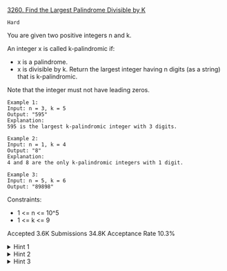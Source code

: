 [3260. Find the Largest Palindrome Divisible by K](https://leetcode.com/problems/find-the-largest-palindrome-divisible-by-k/)

`Hard`

You are given two positive integers n and k.

An integer x is called k-palindromic if:

- x is a palindrome.
- x is divisible by k.
Return the largest integer having n digits (as a string) that is k-palindromic.

Note that the integer must not have leading zeros.

```
Example 1:
Input: n = 3, k = 5
Output: "595"
Explanation:
595 is the largest k-palindromic integer with 3 digits.

Example 2:
Input: n = 1, k = 4
Output: "8"
Explanation:
4 and 8 are the only k-palindromic integers with 1 digit.

Example 3:
Input: n = 5, k = 6
Output: "89898"
```

Constraints:

- 1 <= n <= 10^5
- 1 <= k <= 9

Accepted
3.6K
Submissions
34.8K
Acceptance Rate
10.3%

<details>
<summary>Hint 1</summary>

It must have a solution since we can have all digits equal to k.

</details>
<details>
<summary>Hint 2</summary>

Use string dp, store modulus along with length of number currently formed.

</details>
<details>
<summary>Hint 3</summary>

Is it possible to solve greedily using divisibility rules?

</details>
